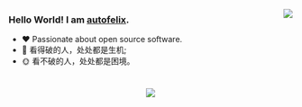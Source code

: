 <!--
**wqx8821/wqx8821** is a ✨ _special_ ✨ repository because its `README.md` (this file) appears on your GitHub profile.

Here are some ideas to get you started:

- 🔭 I’m currently working on ...
- 🌱 I’m currently learning ...
- 👯 I’m looking to collaborate on ...
- 🤔 I’m looking for help with ...
- 💬 Ask me about ...
- 📫 How to reach me: ...
- 😄 Pronouns: ...
- ⚡ Fun fact: ...
-->
<img 
    align="right" 
    style="pointer-events:none;" 
    src="https://github-readme-stats.vercel.app/api?username=autofelix&show_icons=true&icon_color=E65A65&text_color=adbac7&bg_color=2d333b&hide_title=true&hide_border=true" 
/>

### Hello World! I am <b><a target="_blank" href="javascript:;">autofelix</a></b>.

- :hearts: Passionate about open source software. 
- :1st_place_medal: 看得破的人，处处都是生机;
- :sun_with_face: 看不破的人，处处都是困境。



<h1 align="center"> 
  <a href="https://sunguoqi.com/"> 
    <img src="https://readme-typing-svg.herokuapp.com/?lines=周六保证不休息，周日休息不保证;今天怎么才周三，我的疲劳程度告诉我是周五呀&center=true&size=18">
  </a> 
</h1>



